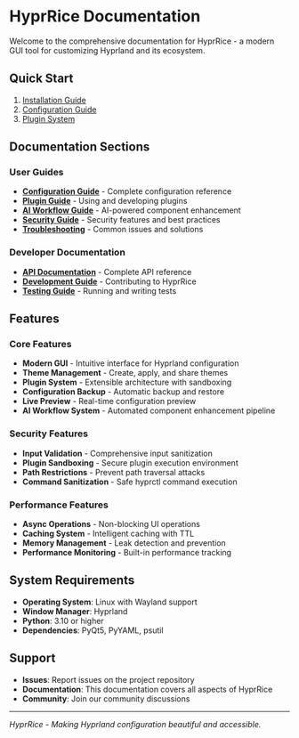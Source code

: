 # HyprRice Documentation

Welcome to the comprehensive documentation for HyprRice - a modern GUI tool for customizing Hyprland and its ecosystem.

## Quick Start

1. [Installation Guide](installation.md)
2. [Configuration Guide](configuration.md)
3. [Plugin System](plugins.md)

## Documentation Sections

### User Guides
- **[Configuration Guide](configuration.md)** - Complete configuration reference
- **[Plugin Guide](plugins.md)** - Using and developing plugins
- **[AI Workflow Guide](ai_workflow.md)** - AI-powered component enhancement
- **[Security Guide](security.md)** - Security features and best practices
- **[Troubleshooting](troubleshooting.md)** - Common issues and solutions

### Developer Documentation
- **[API Documentation](api.md)** - Complete API reference
- **[Development Guide](development.md)** - Contributing to HyprRice
- **[Testing Guide](testing.md)** - Running and writing tests

## Features

### Core Features
- **Modern GUI** - Intuitive interface for Hyprland configuration
- **Theme Management** - Create, apply, and share themes
- **Plugin System** - Extensible architecture with sandboxing
- **Configuration Backup** - Automatic backup and restore
- **Live Preview** - Real-time configuration preview
- **AI Workflow System** - Automated component enhancement pipeline

### Security Features
- **Input Validation** - Comprehensive input sanitization
- **Plugin Sandboxing** - Secure plugin execution environment
- **Path Restrictions** - Prevent path traversal attacks
- **Command Sanitization** - Safe hyprctl command execution

### Performance Features
- **Async Operations** - Non-blocking UI operations
- **Caching System** - Intelligent caching with TTL
- **Memory Management** - Leak detection and prevention
- **Performance Monitoring** - Built-in performance tracking

## System Requirements

- **Operating System**: Linux with Wayland support
- **Window Manager**: Hyprland
- **Python**: 3.10 or higher
- **Dependencies**: PyQt5, PyYAML, psutil

## Support

- **Issues**: Report issues on the project repository
- **Documentation**: This documentation covers all aspects of HyprRice
- **Community**: Join our community discussions

---

*HyprRice - Making Hyprland configuration beautiful and accessible.*
